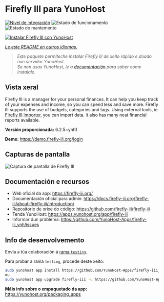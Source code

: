<!--
NOTA: Este README foi creado automáticamente por <https://github.com/YunoHost/apps/tree/master/tools/readme_generator>
NON debe editarse manualmente.
-->

# Firefly III para YunoHost

[![Nivel de integración](https://apps.yunohost.org/badge/integration/firefly-iii)](https://ci-apps.yunohost.org/ci/apps/firefly-iii/)
![Estado de funcionamento](https://apps.yunohost.org/badge/state/firefly-iii)
![Estado de mantemento](https://apps.yunohost.org/badge/maintained/firefly-iii)

[![Instalar Firefly III con YunoHost](https://install-app.yunohost.org/install-with-yunohost.svg)](https://install-app.yunohost.org/?app=firefly-iii)

*[Le este README en outros idiomas.](./ALL_README.md)*

> *Este paquete permíteche instalar Firefly III de xeito rápido e doado nun servidor YunoHost.*  
> *Se non usas YunoHost, le a [documentación](https://yunohost.org/install) para saber como instalalo.*

## Vista xeral

Firefly III is a manager for your personal finances. It can help you keep track of your expenses and income, so you can spend less and save more. Firefly III supports the use of budgets, categories and tags. Using external tools, ie [Firefly III Importer](https://github.com/YunoHost-Apps/firefly-iii-di_ynh), you can import data. It also has many neat financial reports available.


**Versión proporcionada:** 6.2.5~ynh1

**Demo:** <https://demo.firefly-iii.org/login>

## Capturas de pantalla

![Captura de pantalla de Firefly III](./doc/screenshots/imac-complete.png)

## Documentación e recursos

- Web oficial da app: <https://firefly-iii.org/>
- Documentación oficial para admin: <https://docs.firefly-iii.org/firefly-iii/about-firefly-iii/introduction/>
- Repositorio de orixe do código: <https://github.com/firefly-iii/firefly-iii>
- Tenda YunoHost: <https://apps.yunohost.org/app/firefly-iii>
- Informar dun problema: <https://github.com/YunoHost-Apps/firefly-iii_ynh/issues>

## Info de desenvolvemento

Envía a túa colaboración á [rama `testing`](https://github.com/YunoHost-Apps/firefly-iii_ynh/tree/testing).

Para probar a rama `testing`, procede deste xeito:

```bash
sudo yunohost app install https://github.com/YunoHost-Apps/firefly-iii_ynh/tree/testing --debug
ou
sudo yunohost app upgrade firefly-iii -u https://github.com/YunoHost-Apps/firefly-iii_ynh/tree/testing --debug
```

**Máis info sobre o empaquetado da app:** <https://yunohost.org/packaging_apps>
